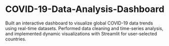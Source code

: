 # COVID-19-Data-Analysis-Dashboard
Built an interactive dashboard to visualize global COVID-19 data trends using real-time datasets. Performed data cleaning and time-series analysis, and implemented dynamic visualizations with Streamlit for user-selected countries.
